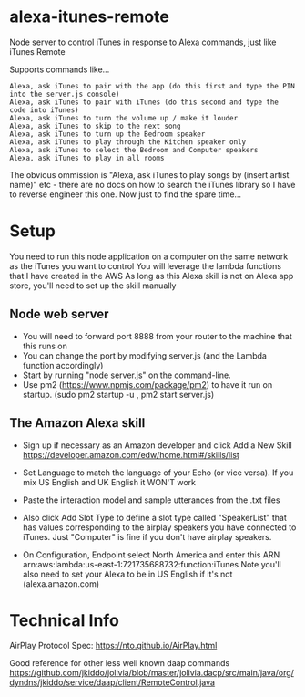 # alexa-itunes-remote
Node server to control iTunes in response to Alexa commands, just like iTunes Remote

Supports commands like...

    Alexa, ask iTunes to pair with the app (do this first and type the PIN into the server.js console)
    Alexa, ask iTunes to pair with iTunes (do this second and type the code into iTunes)
    Alexa, ask iTunes to turn the volume up / make it louder
    Alexa, ask iTunes to skip to the next song
    Alexa, ask iTunes to turn up the Bedroom speaker
    Alexa, ask iTunes to play through the Kitchen speaker only
    Alexa, ask iTunes to select the Bedroom and Computer speakers
    Alexa, ask iTunes to play in all rooms

The obvious ommission is "Alexa, ask iTunes to play songs by (insert artist name)" etc - there are no docs on how to search the iTunes library so I have to reverse engineer this one.  Now just to find the spare time...

# Setup
You need to run this node application on a computer on the same network as the iTunes you want to control
You will leverage the lambda functions that I have created in the AWS
As long as this Alexa skill is not on Alexa app store, you'll need to set up the skill manually

## Node web server
- You will need to forward port 8888 from your router to the machine that this runs on
- You can change the port by modifying server.js (and the Lambda function accordingly)
- Start by running "node server.js" on the command-line.  
- Use pm2 (https://www.npmjs.com/package/pm2) to have it run on startup. (sudo pm2 startup -u <usertorunas>, pm2 start server.js)

## The Amazon Alexa skill
- Sign up if necessary as an Amazon developer and click Add a New Skill
https://developer.amazon.com/edw/home.html#/skills/list
- Set Language to match the language of your Echo (or vice versa).  If you mix US English and UK English it WON'T work

- Paste the interaction model and sample utterances from the .txt files
- Also click Add Slot Type to define a slot type called "SpeakerList" that has values corresponding to the airplay speakers you have connected to iTunes. Just "Computer" is fine if you don't have airplay speakers.
- On Configuration, Endpoint select North America and enter this ARN
arn:aws:lambda:us-east-1:721735688732:function:iTunes
Note you'll also need to set your Alexa to be in US English if it's not (alexa.amazon.com)

# Technical Info
AirPlay Protocol Spec:
https://nto.github.io/AirPlay.html

Good reference for other less well known daap commands
https://github.com/jkiddo/jolivia/blob/master/jolivia.dacp/src/main/java/org/dyndns/jkiddo/service/daap/client/RemoteControl.java

